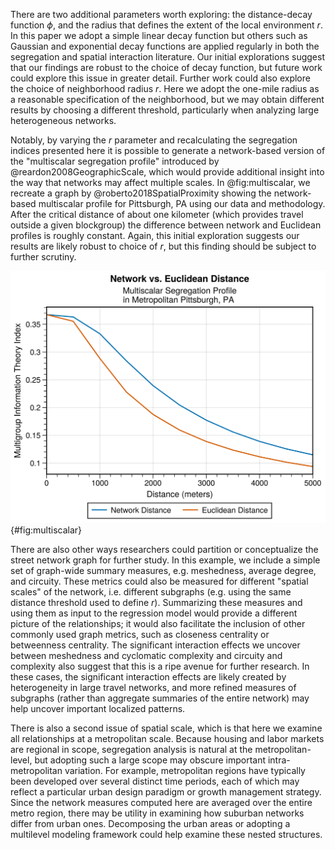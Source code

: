 There are two additional parameters worth exploring: the distance-decay function $\phi$,
and the radius that defines the extent of the local environment $r$. In this paper we
adopt a simple linear decay function but others such as Gaussian and exponential decay
functions are applied regularly in both the segregation and spatial interaction
literature. Our initial explorations suggest that our findings are robust to the choice
of decay function, but future work could explore this issue in greater detail. Further
work could also explore the choice of neighborhood radius $r$. Here we adopt the
one-mile radius as a reasonable specification of the neighborhood, but we
may obtain different results by choosing a different threshold, particularly when
analyzing large heterogeneous networks.

Notably, by varying the $r$ parameter and recalculating the segregation indices
presented here it is possible to generate a network-based version of the "multiscalar
segregation profile" introduced by @reardon2008GeographicScale, which would provide
additional insight into the way that networks may affect multiple scales. In
@fig:multiscalar, we recreate a graph by @roberto2018SpatialProximity showing the
network-based multiscalar profile for Pittsburgh, PA using our data and methodology.
After the critical distance of about one kilometer (which provides travel outside a
given blockgroup) the difference between network and Euclidean profiles is roughly
constant. Again, this initial exploration suggests our results are likely robust to
choice of $r$, but this finding should be subject to further scrutiny.


![Network vs. Euclidean Multiscalar Segregation Profiles for Pittsburgh, PA](figures/pitt_example.png){#fig:multiscalar}

There are also other ways researchers could partition or conceptualize the street
network graph for further study. In this example, we include a simple set of graph-wide
summary measures, e.g. meshedness, average degree, and circuity. These metrics could
also be measured for different "spatial scales" of the network, i.e. different subgraphs
(e.g. using the same distance threshold used to define $r$). Summarizing these measures
and using them as input to the regression model would provide a different picture of the
relationships; it would also facilitate the inclusion of other commonly used graph
metrics, such as closeness centrality or betweenness centrality. The significant
interaction effects we uncover between meshedness and cyclomatic complexity and circuity
and complexity also suggest that this is a ripe avenue for further research. In these
cases, the significant interaction effects are likely created by heterogeneity in large
travel networks, and more refined measures of subgraphs (rather than aggregate summaries
of the entire network) may help uncover important localized patterns.

There is also a second issue of spatial scale, which is that here we examine all
relationships at a metropolitan scale. Because housing and labor markets are regional in
scope, segregation analysis is natural at the metropolitan-level, but adopting such a
large scope may obscure important intra-metropolitan variation. For example,
metropolitan regions have typically been developed over several distinct time periods,
each of which may reflect a particular urban design paradigm or growth management
strategy. Since the network measures computed here are averaged over the entire metro
region, there may be utility in examining how suburban networks differ from urban ones.
Decomposing the urban areas or adopting a multilevel modeling framework could help
examine these nested structures.
